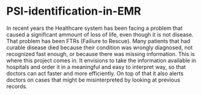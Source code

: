 # PSI-identification-in-EMR
In recent years the Healthcare system has been facing a problem that caused a significant ammount of loss of life, even though it is not  disease. That problem has been FTRs  (Failiure to Rescue). Many patients that had curable disease died because their condition was wrongly diagnosed, not recognized fast enough, or because there was missing information. This is where this project comes in. It envisions to take the information available in hospitals and order it in a meaningful and easy to interpret way, so that doctors can act faster and more efficiently. On top of that it also alerts doctors on cases that might be misinterpreted by looking at previous records.
